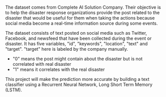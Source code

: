 The dataset comes from Complete AI Solution Company.
Their objective is to help the disaster response organizations provide the post related to the disaster that would be useful for them when taking the actions because social media become a real-time information source during some events. 

The dataset consists of text posted on social media such as Twitter, Facebook, and newsfeed that have been collected during the event or disaster. It has five variables, "id", "keywords", "location", "text" and "target". "target" here is labeled by the company manually. 
- "0" means the post might contain about the disaster but is not correlated with real disaster
- "1" means it correlates with the real disaster

This project will make the prediction more accurate by building a text classifier using a Recurrent Neural Network, Long Short Term Memory (LSTM).

